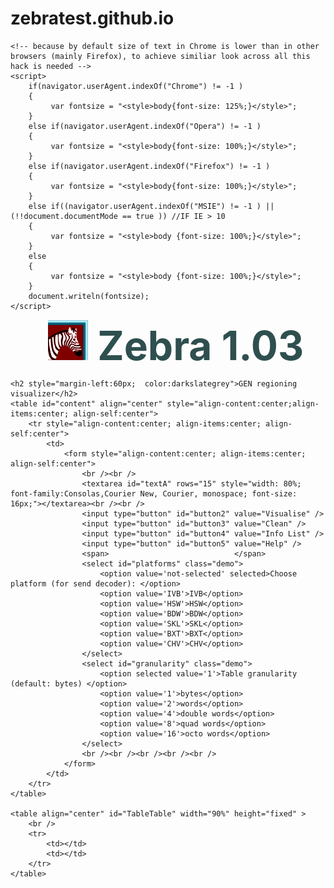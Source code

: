 # zebratest.github.io
<!DOCTYPE html>

<html lang="en">
<head>
    <meta charset="utf-8" />
    <title>Zebra</title>
    <meta http-equiv="X-UA-Compatible" content="IE=edge" />   <!-- needed because of:  http://stackoverflow.com/questions/13284083/ie10-renders-in-ie7-mode-how-to-force-standards-mode -->
    <!-- <link rel="stylesheet" type="text/css" href="http://yui.yahooapis.com/3.18.1/build/cssreset/cssreset-min.css">  http://yuilibrary.com/yui/docs/cssreset/  could be good idea to use this -->
    <link rel="stylesheet" href="zebra.css" type="text/css" />
    <script src="jquery.min.js"></script>
    <!-- <script src="jquery-3.1.0.slim.min.js"></script> -->
    <script src="https://ajax.googleapis.com/ajax/libs/jquery/1.12.4/jquery.min.js"></script>
    <script src="parse.js"></script>
    <script src="table.js"></script>
    <script src="setup.js"></script>
    <script src="zebra.js"></script>

    <!-- because by default size of text in Chrome is lower than in other browsers (mainly Firefox), to achieve similiar look across all this hack is needed -->
    <script>
        if(navigator.userAgent.indexOf("Chrome") != -1 )
        {
             var fontsize = "<style>body{font-size: 125%;}</style>";
        }
        else if(navigator.userAgent.indexOf("Opera") != -1 )
        {
             var fontsize = "<style>body{font-size: 100%;}</style>";
        }
        else if(navigator.userAgent.indexOf("Firefox") != -1 )
        {
             var fontsize = "<style>body{font-size: 100%;}</style>";
        }
        else if((navigator.userAgent.indexOf("MSIE") != -1 ) || (!!document.documentMode == true )) //IF IE > 10
        {
             var fontsize = "<style>body {font-size: 100%;}</style>";
        }
        else
        {
             var fontsize = "<style>body {font-size: 100%;}</style>";
        }
        document.writeln(fontsize);
    </script>

</head>

<body>
    <h1 id="h1a" style="margin-left:60px; font-size:64px ; color:darkslategrey; margin-top: 15px; margin-bottom: 10px;">
        <img src="zebra.png" style="width:64px; height:64px" />
        Zebra 1.03
    </h1>

    <h2 style="margin-left:60px;  color:darkslategrey">GEN regioning visualizer</h2>
    <table id="content" align="center" style="align-content:center;align-items:center; align-self:center">
        <tr style="align-content:center; align-items:center; align-self:center">
            <td>
                <form style="align-content:center; align-items:center; align-self:center">
                    <br /><br />
                    <textarea id="textA" rows="15" style="width: 80%; font-family:Consolas,Courier New, Courier, monospace; font-size: 16px;"></textarea><br /><br />
                    <input type="button" id="button2" value="Visualise" />
                    <input type="button" id="button3" value="Clean" />
                    <input type="button" id="button4" value="Info List" />
                    <input type="button" id="button5" value="Help" />
                    <span>                            </span>
                    <select id="platforms" class="demo">
                        <option value='not-selected' selected>Choose platform (for send decoder): </option>
                        <option value='IVB'>IVB</option>
                        <option value='HSW'>HSW</option>
                        <option value='BDW'>BDW</option>
                        <option value='SKL'>SKL</option>
                        <option value='BXT'>BXT</option>
                        <option value='CHV'>CHV</option>
                    </select>
                    <select id="granularity" class="demo">
                        <option selected value='1'>Table granularity (default: bytes) </option>
                        <option value='1'>bytes</option>
                        <option value='2'>words</option>
                        <option value='4'>double words</option>
                        <option value='8'>quad words</option>
                        <option value='16'>octo words</option>
                    </select>
                    <br /><br /><br /><br /><br />
                </form>
            </td>
        </tr>
    </table>

    <table align="center" id="TableTable" width="90%" height="fixed" >
        <br />
        <tr>
            <td></td>
            <td></td>
        </tr>
    </table>

    
</body>
</html>
